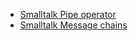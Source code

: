 * [Smalltalk Pipe operator](http://forum.world.st/Pipe-operator-td4762106.html)
* [Smalltalk Message chains](https://blog.3plus4.org/2007/08/30/message-chains/)
